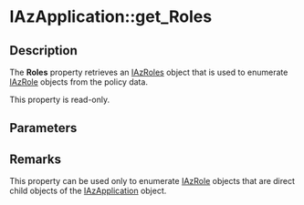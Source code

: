 # IAzApplication::get_Roles

## Description

The **Roles** property retrieves an [IAzRoles](https://learn.microsoft.com/windows/desktop/api/azroles/nn-azroles-iazroles) object that is used to enumerate [IAzRole](https://learn.microsoft.com/windows/desktop/api/azroles/nn-azroles-iazrole) objects from the policy data.

This property is read-only.

## Parameters

## Remarks

This property can be used only to enumerate [IAzRole](https://learn.microsoft.com/windows/desktop/api/azroles/nn-azroles-iazrole) objects that are direct child objects of the [IAzApplication](https://learn.microsoft.com/windows/desktop/api/azroles/nn-azroles-iazapplication) object.